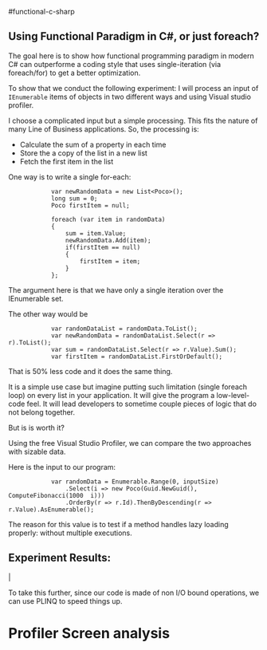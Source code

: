 #functional-c-sharp
## Using Functional Paradigm in C#, or just foreach?

The goal here is to show how functional programming paradigm in modern C# can outperforme a coding style that uses single-iteration (via foreach/for) to get a better optimization.

To show that we conduct the following experiment: I will process an input of `IEnumerable` items of objects in two different ways and using Visual studio profiler.

I choose a complicated input but a simple processing. This fits the nature of many Line of Business applications. So, the processing is: 

- Calculate the sum of a property in each time
- Store the a copy of the list in a new list
- Fetch the first item in the list

One way is to write a single for-each:
```
            var newRandomData = new List<Poco>();
            long sum = 0; 
            Poco firstItem = null;

            foreach (var item in randomData)
            {
                sum = item.Value;
                newRandomData.Add(item);
                if(firstItem == null)
                {
                    firstItem = item;
                }
            };
```

The argument here is that we have only a single iteration over the IEnumerable set.

The other way would be

```
            var randomDataList = randomData.ToList();
            var newRandomData = randomDataList.Select(r => r).ToList();
            var sum = randomDataList.Select(r => r.Value).Sum();
            var firstItem = randomDataList.FirstOrDefault();
```

That is 50% less code and it does the same thing.

It is a simple use case but imagine putting such limitation (single foreach loop) on every list in your application. It will give the program a low-level-code feel. It will lead developers to sometime couple pieces of logic that do not belong together. 

But is is worth it?

Using the free Visual Studio Profiler, we can compare the two approaches with sizable data.  

Here is the input to our program:

```
            var randomData = Enumerable.Range(0, inputSize)
                .Select(i => new Poco(Guid.NewGuid(), ComputeFibonacci(1000  i)))
                .OrderBy(r => r.Id).ThenByDescending(r => r.Value).AsEnumerable();
```

The reason for this value is to test if a method handles lazy loading properly: without multiple executions.



## Experiment Results:
|


To take this further, since our code is made of non I/O bound operations, we can use PLINQ to speed things up.


# Profiler Screen analysis
